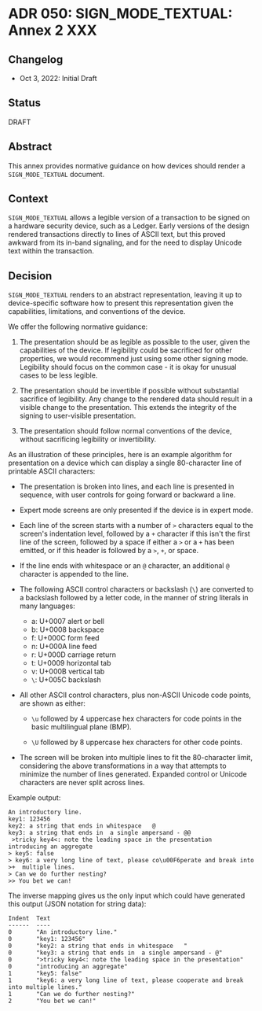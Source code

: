 # ADR 050: SIGN_MODE_TEXTUAL: Annex 2 XXX

## Changelog

* Oct 3, 2022: Initial Draft

## Status

DRAFT

## Abstract

This annex provides normative guidance on how devices should render a
`SIGN_MODE_TEXTUAL` document.

## Context

`SIGN_MODE_TEXTUAL` allows a legible version of a transaction to be signed
on a hardware security device, such as a Ledger. Early versions of the
design rendered transactions directly to lines of ASCII text, but this
proved awkward from its in-band signaling, and for the need to display
Unicode text within the transaction.

## Decision

`SIGN_MODE_TEXTUAL` renders to an abstract representation, leaving it
up to device-specific software how to present this representation given the
capabilities, limitations, and conventions of the device.

We offer the following normative guidance:

1. The presentation should be as legible as possible to the user, given
the capabilities of the device. If legibility could be sacrificed for other
properties, we would recommend just using some other signing mode.
Legibility should focus on the common case - it is okay for unusual cases
to be less legible.

2. The presentation should be invertible if possible without substantial
sacrifice of legibility.  Any change to the rendered data should result
in a visible change to the presentation. This extends the integrity of the
signing to user-visible presentation.

3. The presentation should follow normal conventions of the device,
without sacrificing legibility or invertibility.

As an illustration of these principles, here is an example algorithm
for presentation on a device which can display a single 80-character
line of printable ASCII characters:

* The presentation is broken into lines, and each line is presented in
sequence, with user controls for going forward or backward a line.

* Expert mode screens are only presented if the device is in expert mode.

* Each line of the screen starts with a number of `>` characters equal
to the screen's indentation level, followed by a `+` character if this
isn't the first line of the screen, followed by a space if either a
`>` or a `+` has been emitted,
or if this header is followed by a `>`, `+`, or space.

* If the line ends with whitespace or an `@` character, an additional `@`
character is appended to the line.

* The following ASCII control characters or backslash (`\`) are converted
to a backslash followed by a letter code, in the manner of string literals
in many languages:

    * a: U+0007 alert or bell
    * b: U+0008 backspace
    * f: U+000C form feed
    * n: U+000A line feed
    * r: U+000D carriage return
    * t: U+0009 horizontal tab
    * v: U+000B vertical tab
    * `\`: U+005C backslash

* All other ASCII control characters, plus non-ASCII Unicode code points,
are shown as either:

    * `\u` followed by 4 uppercase hex characters for code points
    in the basic multilingual plane (BMP).

    * `\U` followed by 8 uppercase hex characters for other code points.

* The screen will be broken into multiple lines to fit the 80-character
limit, considering the above transformations in a way that attempts to
minimize the number of lines generated. Expanded control or Unicode characters
are never split across lines.

Example output:

```
An introductory line.
key1: 123456
key2: a string that ends in whitespace   @
key3: a string that ends in  a single ampersand - @@
 >tricky key4<: note the leading space in the presentation
introducing an aggregate
> key5: false
> key6: a very long line of text, please co\u00F6perate and break into
>+  multiple lines.
> Can we do further nesting?
>> You bet we can!
```

The inverse mapping gives us the only input which could have
generated this output (JSON notation for string data):

```
Indent  Text
------  ----
0       "An introductory line."
0       "key1: 123456"
0       "key2: a string that ends in whitespace   "
0       "key3: a string that ends in  a single ampersand - @"
0       ">tricky key4<: note the leading space in the presentation"
0       "introducing an aggregate"
1       "key5: false"
1       "key6: a very long line of text, please cooperate and break into multiple lines."
1       "Can we do further nesting?"
2       "You bet we can!"
```
